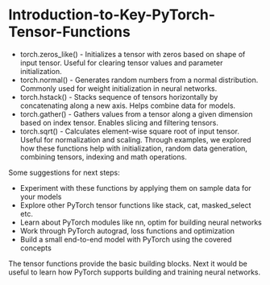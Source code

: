 # Introduction-to-Key-PyTorch-Tensor-Functions
 - torch.zeros_like() - Initializes a tensor with zeros based on shape of input tensor. Useful for clearing tensor values and parameter initialization.
 - torch.normal() - Generates random numbers from a normal distribution. Commonly used for weight initialization in neural networks.
 - torch.hstack() - Stacks sequence of tensors horizontally by concatenating along a new axis. Helps combine data for models.
 - torch.gather() - Gathers values from a tensor along a given dimension based on index tensor. Enables slicing and filtering tensors.
 - torch.sqrt() - Calculates element-wise square root of input tensor. Useful for normalization and scaling.
Through examples, we explored how these functions help with initialization, random data generation, combining tensors, indexing and math operations.

Some suggestions for next steps:

 - Experiment with these functions by applying them on sample data for your models
 - Explore other PyTorch tensor functions like stack, cat, masked_select etc.
 - Learn about PyTorch modules like nn, optim for building neural networks
 - Work through PyTorch autograd, loss functions and optimization
 - Build a small end-to-end model with PyTorch using the covered concepts
   
The tensor functions provide the basic building blocks. Next it would be useful to learn how PyTorch supports building and training neural networks.
